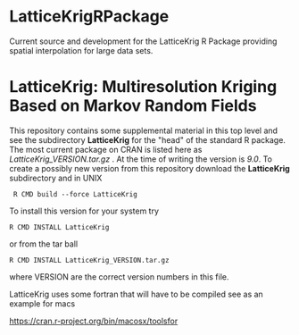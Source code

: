 # LatticeKrigRPackage
Current source and development for the LatticeKrig R Package providing
spatial interpolation for large data sets.

# LatticeKrig: Multiresolution Kriging Based on Markov Random Fields

 
This repository contains some supplemental material in this top level and see the subdirectory **LatticeKrig** for the "head" of the standard R package. 
The most current package on CRAN  is listed here as *LatticeKrig_VERSION.tar.gz* . At the time of writing the version is *9.0*.
To create a possibly new version from this repository download the **LatticeKrig** subdirectory and in UNIX
```
 R CMD build --force LatticeKrig
```
To install this version for your system try
``` 
R CMD INSTALL LatticeKrig
```

or from the tar ball
```
R CMD INSTALL LatticeKrig_VERSION.tar.gz
```
where VERSION are the correct version numbers in this file.

LatticeKrig uses some fortran that will have to be compiled see as an
example for macs

https://cran.r-project.org/bin/macosx/toolsfor


